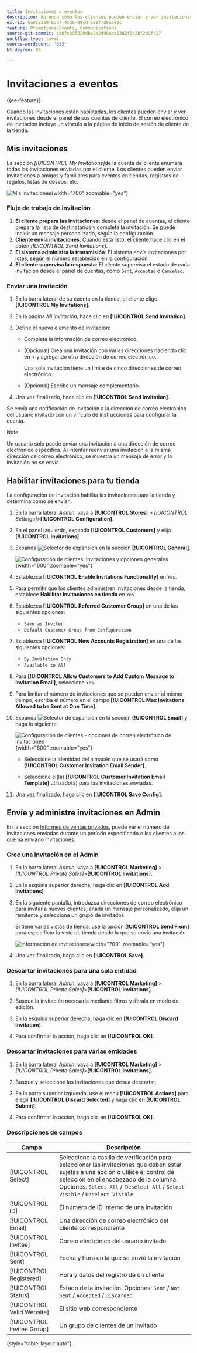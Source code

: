 ```yaml
---
title: Invitaciones a eventos
description: Aprenda cómo los clientes pueden enviar y ver invitaciones a eventos y ventas privadas desde el panel de sus cuentas de cliente.
exl-id: 6a9123a0-bdb4-4cd6-99cd-658f728aa90c
feature: Promotions/Events, Communications
source-git-commit: eb0fe395020dbe2e2496aba13d2f5c2bf2d0fc27
workflow-type: tm+mt
source-wordcount: '633'
ht-degree: 0%

---
```


# Invitaciones a eventos

{{ee-feature}}

Cuando las invitaciones están habilitadas, los clientes pueden enviar y ver invitaciones desde el panel de sus cuentas de cliente. El correo electrónico de invitación incluye un vínculo a la página de inicio de sesión de cliente de la tienda.

## Mis invitaciones

La sección _[!UICONTROL My Invitations]_&#x200B;de la cuenta de cliente enumera todas las invitaciones enviadas por el cliente. Los clientes pueden enviar invitaciones a amigos y familiares para eventos en tiendas, registros de regalos, listas de deseos, etc.

![Mis invitaciones](./assets/account-dashboard-my-invitations.png){width="700" zoomable="yes"}

### Flujo de trabajo de invitación

1. **El cliente prepara las invitaciones**: desde el panel de cuentas, el cliente prepara la lista de destinatarios y completa la invitación. Se puede incluir un mensaje personalizado, según la configuración.
1. **Cliente envía invitaciones**: Cuando está listo, el cliente hace clic en el botón _[!UICONTROL Send Invitations]_.
1. **El sistema administra la transmisión**: El sistema envía invitaciones por lotes, según el número establecido en la configuración.
1. **El cliente supervisa la respuesta**: El cliente supervisa el estado de cada invitación desde el panel de cuentas, como `Sent`, `Accepted` o `Canceled`.

### Enviar una invitación

1. En la barra lateral de su cuenta en la tienda, el cliente elige **[!UICONTROL My Invitations]**.

1. En la página _Mi invitación_, hace clic en **[!UICONTROL Send Invitation]**.

1. Define el nuevo elemento de invitación:

   - Completa la información de correo electrónico.

   - (Opcional) Crea una invitación con varias direcciones haciendo clic en **+** y agregando otra dirección de correo electrónico.

     Una sola invitación tiene un límite de cinco direcciones de correo electrónico.

   - (Opcional) Escribe un mensaje complementario.

1. Una vez finalizado, hace clic en **[!UICONTROL Send Invitation]**.

Se envía una notificación de invitación a la dirección de correo electrónico del usuario invitado con un vínculo de instrucciones para configurar la cuenta.

>[!NOTE]
>
>Un usuario solo puede enviar una invitación a una dirección de correo electrónico específica. Al intentar reenviar una invitación a la misma dirección de correo electrónico, se muestra un mensaje de error y la invitación no se envía.

## Habilitar invitaciones para tu tienda

La configuración de invitación habilita las invitaciones para la tienda y determina cómo se envían.

1. En la barra lateral _Admin_, vaya a **[!UICONTROL Stores]** > _[!UICONTROL Settings]_>**[!UICONTROL Configuration]**.

1. En el panel izquierdo, expanda **[!UICONTROL Customers]** y elija **[!UICONTROL Invitations]**.

1. Expanda ![Selector de expansión](../assets/icon-display-expand.png) en la sección **[!UICONTROL General]**.

   ![Configuración de clientes: invitaciones y opciones generales](../configuration-reference/customers/assets/invitations-general.png){width="600" zoomable="yes"}

1. Establezca **[!UICONTROL Enable Invitations Functionality]** en `Yes`.

1. Para permitir que los clientes administren invitaciones desde la tienda, establece **Habilitar invitaciones en tienda** en `Yes`.

1. Establezca **[!UICONTROL Referred Customer Group]** en una de las siguientes opciones:

   - `Same as Inviter`
   - `Default Customer Group from Configuration`

1. Establezca **[!UICONTROL New Accounts Registration]** en una de las siguientes opciones:

   - `By Invitation Only`
   - `Available to All`

1. Para **[!UICONTROL Allow Customers to Add Custom Message to Invitation Email]**, seleccione `Yes`.

1. Para limitar el número de invitaciones que se pueden enviar al mismo tiempo, escriba el número en el campo **[!UICONTROL Max Invitations Allowed to be Sent at One Time]**.

1. Expanda ![Selector de expansión](../assets/icon-display-expand.png) en la sección **[!UICONTROL Email]** y haga lo siguiente:

   ![Configuración de clientes - opciones de correo electrónico de invitaciones](../configuration-reference/customers/assets/invitations-email.png){width="600" zoomable="yes"}

   - Seleccione la identidad del almacén que se usará como **[!UICONTROL Customer Invitation Email Sender]**.

   - Seleccione el(la) **[!UICONTROL Customer Invitation Email Template]** utilizado(a) para las invitaciones enviadas.

1. Una vez finalizado, haga clic en **[!UICONTROL Save Config]**.

## Envíe y administre invitaciones en Admin

En la sección [Informes de ventas privados](../getting-started/private-sales-reports.md), puede ver el número de invitaciones enviadas durante un período especificado o los clientes a los que ha enviado invitaciones.

### Cree una invitación en el Admin

1. En la barra lateral _Admin_, vaya a **[!UICONTROL Marketing]** > _[!UICONTROL Private Sales]_>**[!UICONTROL Invitations]**.

1. En la esquina superior derecha, haga clic en **[!UICONTROL Add Invitations]**.

1. En la siguiente pantalla, introduzca direcciones de correo electrónico para invitar a nuevos clientes, añada un mensaje personalizado, elija un remitente y seleccione un grupo de invitados.

   Si tiene varias vistas de tienda, use la opción **[!UICONTROL Send From]** para especificar la vista de tienda desde la que se envía una invitación.

   ![Información de invitaciones](./assets/create-invitation-page.png){width="700" zoomable="yes"}

1. Una vez finalizado, haga clic en **[!UICONTROL Save]**.

### Descartar invitaciones para una sola entidad

1. En la barra lateral _Admin_, vaya a **[!UICONTROL Marketing]** > _[!UICONTROL Private Sales]_>**[!UICONTROL Invitations]**.

1. Busque la invitación necesaria mediante filtros y ábrala en modo de edición.

1. En la esquina superior derecha, haga clic en **[!UICONTROL Discard Invitation]**.

1. Para confirmar la acción, haga clic en **[!UICONTROL OK]**.

### Descartar invitaciones para varias entidades

1. En la barra lateral _Admin_, vaya a **[!UICONTROL Marketing]** > _[!UICONTROL Private Sales]_>**[!UICONTROL Invitations]**.

1. Busque y seleccione las invitaciones que desea descartar.

1. En la parte superior izquierda, use el menú **[!UICONTROL Actions]** para elegir **[!UICONTROL Discard Selected]** y haga clic en **[!UICONTROL Submit]**.

1. Para confirmar la acción, haga clic en **[!UICONTROL OK]**.

### Descripciones de campos

| Campo | Descripción |
|--- |--- |
| [!UICONTROL Select] | Seleccione la casilla de verificación para seleccionar las invitaciones que deben estar sujetas a una acción o utilice el control de selección en el encabezado de la columna. Opciones: `Select All` /` Deselect All` / `Select Visible` / `Unselect Visible` |
| [!UICONTROL ID] | El número de ID interno de una invitación |
| [!UICONTROL Email] | Una dirección de correo electrónico del cliente correspondiente |
| [!UICONTROL Invitee] | Correo electrónico del usuario invitado |
| [!UICONTROL Sent] | Fecha y hora en la que se envió la invitación |
| [!UICONTROL Registered] | Hora y datos del registro de un cliente |
| [!UICONTROL Status] | Estado de la invitación. Opciones: `Sent` / `Not Sent` / `Accepted` / `Discarded` |
| [!UICONTROL Valid Website] | El sitio web correspondiente |
| [!UICONTROL Invitee Group] | Un grupo de clientes de un invitado |

{style="table-layout:auto"}
